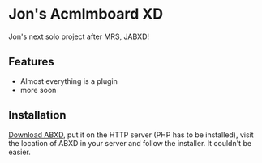 # Jon's Acmlmboard XD
Jon's next solo project after MRS, JABXD!

## Features
 * Almost everything is a plugin
 * more soon
 
## Installation

[Download ABXD](https://github.com/Dirbaio/ABXD/zipball/master), put it
on the HTTP server (PHP has to be installed), visit the location of
ABXD in your server and follow the installer. It couldn't be easier.